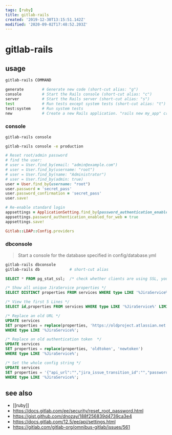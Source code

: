 ```yaml
---
tags: [ruby]
title: gitlab-rails
created: '2019-12-30T13:15:51.142Z'
modified: '2020-09-02T17:48:52.203Z'
---
```


# gitlab-rails

## usage
```sh
gitlab-rails COMMAND

generate        # Generate new code (short-cut alias: "g")
console         # Start the Rails console (short-cut alias: "c")
server          # Start the Rails server (short-cut alias: "s")
test            # Run tests except system tests (short-cut alias: "t")
test:system     # Run system tests
new             # Create a new Rails application. "rails new my_app" creates a new application called MyApp in "./my_app"

```

### console
```sh
gitlab-rails console

gitlab-rails console -e production
```
```ruby
# Reset root/admin password
# find the user:
# user = User.find_by(email: "admin@example.com")
# user = User.find_by(username: "root")
# user = User.find_by(name: "Administrator")
# user = User.find_by(admin: true)
user = User.find_by(username: "root")
user.password = 'secret_pass'
user.password_confirmation = 'secret_pass'
user.save!

# Re-enable standard login
appsettings = ApplicationSetting.find_by(password_authentication_enabled_for_web: false)  # locate application settings
appsettings.password_authentication_enabled_for_web = true
appsettings.save!

Gitlab::LDAP::Config.providers
```

### dbconsole
> Start a console for the database specified in config/database.yml
```sh
gitlab-rails dbconsole
gitlab-rails db             # short-cut alias
```
```sql
SELECT * FROM pg_stat_ssl;  /* check whether clients are using SSL, you can issue this SQL query */

/* Show all unique JiraService properties */
SELECT DISTINCT properties FROM services WHERE type LIKE '%JiraService%';

/* View the first 5 Lines */
SELECT id,properties FROM services WHERE type LIKE '%JiraService%' LIMIT 5;

/* Replace an old URL */
UPDATE services 
SET properties = replace(properties, 'https://oldproject.atlassian.net', 'https://newproject.atlassian.net') 
WHERE type LIKE '%JiraService%';

/* Replace an old authentication token  */
UPDATE services 
SET properties = replace(properties, 'oldtoken', 'newtoken') 
WHERE type LIKE '%JiraService%';

/* Set the whole config string */
UPDATE services 
SET properties = '{"api_url":"","jira_issue_transition_id":"","password":"newapitoken","url":"https://someproject.atlassian.net","username":"yourusername"}' 
WHERE type LIKE '%JiraService%';

```

## see also
- [[ruby]]
- https://docs.gitlab.com/ee/security/reset_root_password.html
- https://gist.github.com/dnozay/188f256839d4739ca3e4
- https://docs.gitlab.com/12.5/ee/api/settings.html
- https://gitlab.com/gitlab-org/omnibus-gitlab/issues/561

